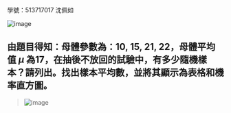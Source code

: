 學號：513717017 沈佩如

![image](https://github.com/user-attachments/assets/694a03c9-6c06-4eb1-aa87-ec6ad042a70d)

## 由題目得知：母體參數為：10, 15, 21, 22，母體平均值 $\mu$ 為17，在抽後不放回的試驗中，有多少隨機樣本？請列出。找出樣本平均數，並將其顯示為表格和機率直方圖。
>
>![image](https://github.com/user-attachments/assets/10099786-c187-46be-a85a-3bcd4b8d8631)
